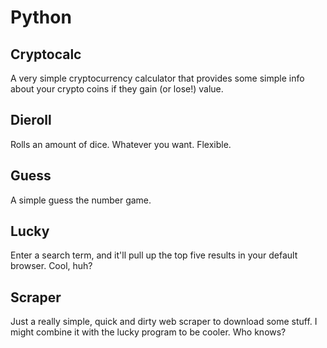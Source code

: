 # Python

## Cryptocalc
A very simple cryptocurrency calculator that provides some simple info about your crypto coins if they gain (or lose!) value.

## Dieroll
Rolls an amount of dice. Whatever you want. Flexible.

## Guess
A simple guess the number game.

## Lucky
Enter a search term, and it'll pull up the top five results in your default browser. Cool, huh?

## Scraper
Just a really simple, quick and dirty web scraper to download some stuff. I might combine it with the lucky program to be cooler. Who knows?
